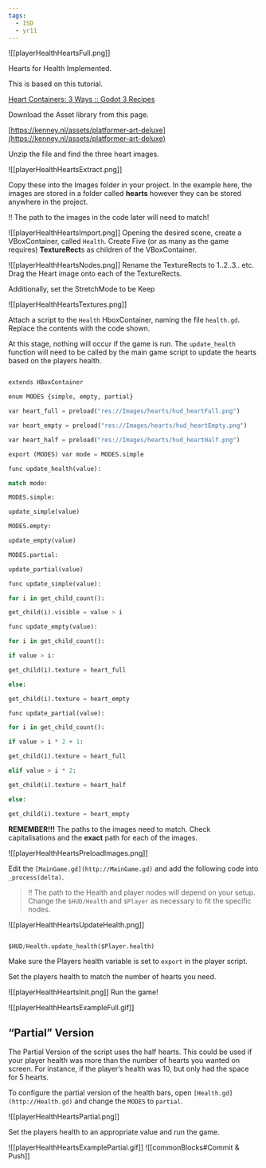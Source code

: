 ```yaml
---
tags:
  - ISD
  - yr11
---
```


 ![[playerHealthHeartsFull.png]]


Hearts for Health Implemented.

This is based on this tutorial.

[Heart Containers: 3 Ways :: Godot 3 Recipes](https://kidscancode.org/godot_recipes/3.x/ui/heart_containers_3/index.html)

Download the Asset library from this page.

[https://kenney.nl/assets/platformer-art-deluxe](https://kenney.nl/assets/platformer-art-deluxe)

Unzip the file and find the three heart images.

  ![[playerHealthHeartsExtract.png]]


Copy these into the Images folder in your project. In the example here, the images are stored in a folder called ************hearts************ however they can be stored anywhere in the project.

<aside>

‼️ The path to the images in the code later will need to match!

</aside>

  
![[playerHealthHeartsImport.png]]
Opening the desired scene, create a VBoxContainer, called `Health`. Create Five (or as many as the game requires) ********TextureRect********s as children of the VBoxContainer.

  ![[playerHealthHeartsNodes.png]]
Rename the TextureRects to 1..2..3.. etc. Drag the Heart image onto each of the TextureRects.

Additionally, set the StretchMode to be Keep

  ![[playerHealthHeartsTextures.png]]



Attach a script to the `Health` HboxContainer, naming the file `health.gd`. Replace the contents with the code shown.

At this stage, nothing will occur if the game is run. The `update_health` function will need to be called by the main game script to update the hearts based on the players health.

```python

extends HBoxContainer

enum MODES {simple, empty, partial}

var heart_full = preload("res://Images/hearts/hud_heartFull.png")

var heart_empty = preload("res://Images/hearts/hud_heartEmpty.png")

var heart_half = preload("res://Images/hearts/hud_heartHalf.png")

export (MODES) var mode = MODES.simple

func update_health(value):

match mode:

MODES.simple:

update_simple(value)

MODES.empty:

update_empty(value)

MODES.partial:

update_partial(value)

func update_simple(value):

for i in get_child_count():

get_child(i).visible = value > i

func update_empty(value):

for i in get_child_count():

if value > i:

get_child(i).texture = heart_full

else:

get_child(i).texture = heart_empty

func update_partial(value):

for i in get_child_count():

if value > i * 2 + 1:

get_child(i).texture = heart_full

elif value > i * 2:

get_child(i).texture = heart_half

else:

get_child(i).texture = heart_empty

```

********************REMEMBER!!!******************** The paths to the images need to match. Check capitalisations and the **********exact********** path for each of the images.

  ![[playerHealthHeartsPreloadImages.png]]


Edit the `[MainGame.gd](http://MainGame.gd)` and add the following code into `_process(delta)`.



> ‼️ The path to the Health and player nodes will depend on your setup. Change the `$HUD/Health` and `$Player` as necessary to fit the specific nodes.


  ![[playerHealthHeartsUpdateHealth.png]]



```python

$HUD/Health.update_health($Player.health)

```

Make sure the Players health variable is set to `export` in the player script.

Set the players health to match the number of hearts you need.

  
![[playerHealthHeartsInit.png]]
Run the game!

  ![[playerHealthHeartsExampleFull.gif]]



## “Partial” Version

The Partial Version of the script uses the half hearts. This could be used if your player health was more than the number of hearts you wanted on screen. For instance, if the player’s health was 10, but only had the space for 5 hearts.

To configure the partial version of the health bars, open `[Health.gd](http://Health.gd)` and change the `MODES` to `partial`.

  
![[playerHealthHeartsPartial.png]]


Set the players health to an appropriate value and run the game.

  
![[playerHealthHeartsExamplePartial.gif]]
![[commonBlocks#Commit & Push]]